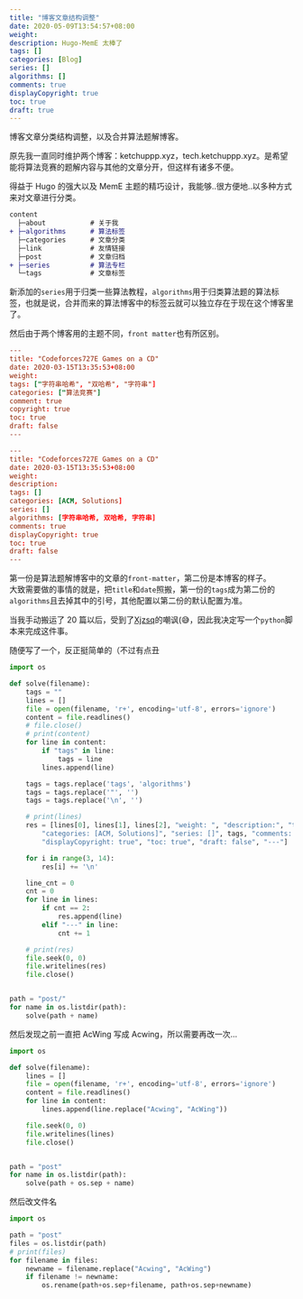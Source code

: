 ```yaml
---
title: "博客文章结构调整"
date: 2020-05-09T13:54:57+08:00
weight: 
description: Hugo-MemE 太棒了
tags: []
categories: [Blog]
series: []
algorithms: []
comments: true
displayCopyright: true
toc: true
draft: true
---
```


博客文章分类结构调整，以及合并算法题解博客。

<!--more-->

原先我一直同时维护两个博客：ketchuppp.xyz，tech.ketchuppp.xyz。是希望能将算法竞赛的题解内容与其他的文章分开，但这样有诸多不便。  

得益于 Hugo 的强大以及 MemE 主题的精巧设计，我能够..很方便地..以多种方式来对文章进行分类。

```diff
content
  ├─about           # 关于我
+ ├─algorithms      # 算法标签 
  ├─categories      # 文章分类
  ├─link            # 友情链接
  ├─post            # 文章归档
+ ├─series          # 算法专栏
  └─tags            # 文章标签
```

新添加的`series`用于归类一些算法教程，`algorithms`用于归类算法题的算法标签，也就是说，合并而来的算法博客中的标签云就可以独立存在于现在这个博客里了。

然后由于两个博客用的主题不同，`front matter`也有所区别。

```toml
---
title: "Codeforces727E Games on a CD"
date: 2020-03-15T13:35:53+08:00
weight:
tags: ["字符串哈希", "双哈希", "字符串"]
categories: ["算法竞赛"]
comment: true
copyright: true
toc: true
draft: false
---
```

```toml
---
title: "Codeforces727E Games on a CD"
date: 2020-03-15T13:35:53+08:00
weight: 
description:
tags: []
categories: [ACM, Solutions]
series: []
algorithms: [字符串哈希, 双哈希, 字符串]
comments: true
displayCopyright: true
toc: true
draft: false
---
```

第一份是算法题解博客中的文章的`front-matter`，第二份是本博客的样子。  
大致需要做的事情的就是，把`title`和`date`照搬，第一份的`tags`成为第二份的`algorithms`且去掉其中的引号，其他配置以第二份的默认配置为准。

当我手动搬运了 20 篇以后，受到了[Xjzsq](https://xjzsq.xyz/)的嘲讽(:sweat_smile:，因此我决定写一个`python`脚本来完成这件事。

随便写了一个，反正挺简单的（不过有点丑

```python
import os

def solve(filename):
    tags = ""
    lines = []
    file = open(filename, 'r+', encoding='utf-8', errors='ignore')
    content = file.readlines()
    # file.close()
    # print(content)
    for line in content:
        if "tags" in line:
            tags = line
        lines.append(line)

    tags = tags.replace('tags', 'algorithms')
    tags = tags.replace('"', '')
    tags = tags.replace('\n', '')

    # print(lines)
    res = [lines[0], lines[1], lines[2], "weight: ", "description:", "tags: []",
        "categories: [ACM, Solutions]", "series: []", tags, "comments: true",
        "displayCopyright: true", "toc: true", "draft: false", "---"]

    for i in range(3, 14):
        res[i] += '\n'

    line_cnt = 0
    cnt = 0
    for line in lines:
        if cnt == 2:
            res.append(line)
        elif "---" in line:
            cnt += 1

    # print(res)
    file.seek(0, 0)
    file.writelines(res)
    file.close()


path = "post/"
for name in os.listdir(path):
    solve(path + name)
```

然后发现之前一直把 AcWing 写成 Acwing，所以需要再改一次...
```python
import os

def solve(filename):
    lines = []
    file = open(filename, 'r+', encoding='utf-8', errors='ignore')
    content = file.readlines()
    for line in content:
        lines.append(line.replace("Acwing", "AcWing"))

    file.seek(0, 0)
    file.writelines(lines)
    file.close()


path = "post"
for name in os.listdir(path):
    solve(path + os.sep + name)
```

然后改文件名

```python
import os

path = "post"
files = os.listdir(path)
# print(files)
for filename in files:
	newname = filename.replace("Acwing", "AcWing")
	if filename != newname:
		os.rename(path+os.sep+filename, path+os.sep+newname)
```